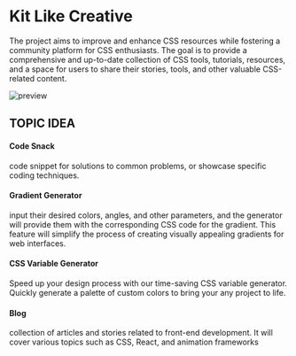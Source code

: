 # Kit Like Creative

The project aims to improve and enhance CSS resources while fostering a community platform for CSS enthusiasts. The goal is to provide a comprehensive and up-to-date collection of CSS tools, tutorials, resources, and a space for users to share their stories, tools, and other valuable CSS-related content.

![preview](https://raw.githubusercontent.com/danusorn23456/kit-like-creative/3455c46df326d66d3584f8c412087fb716d71e6e/src/assets/preview-a.png)

## TOPIC IDEA

#### Code Snack

code snippet for solutions to common problems, or showcase specific coding techniques.

#### Gradient Generator

input their desired colors, angles, and other parameters, and the generator will provide them with the corresponding CSS code for the gradient. This feature will simplify the process of creating visually appealing gradients for web interfaces.

#### CSS Variable Generator

Speed up your design process with our time-saving CSS variable generator. Quickly generate a palette of custom colors to bring your any project to life.

#### Blog

collection of articles and stories related to front-end development. It will cover various topics such as CSS, React, and animation frameworks
